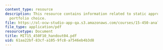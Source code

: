 ```yaml
---
content_type: resource
description: This resource contains information related to static approach to dynamic
  portfolio choice.
file: https://ol-ocw-studio-app-qa.s3.amazonaws.com/courses/15-450-analytics-of-finance-fall-2010/61aa22bf83cfa1059fc8a7546eb4b3d8_MIT15_450F10_handout04.pdf
file_type: application/pdf
resourcetype: Document
title: MIT15_450F10_handout04.pdf
uid: 61aa22bf-83cf-a105-9fc8-a7546eb4b3d8
---
```

